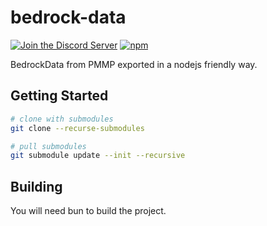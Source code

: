 # bedrock-data

[![Join the Discord Server](https://img.shields.io/discord/704967868885762108?color=%237289DA&label=Discord)](https://discord.gg/6w8JWhy)
[![npm](https://img.shields.io/npm/dt/@jsprismarine/bedrock-data)](https://www.npmjs.com/package/@jsprismarine/bedrock-data)

BedrockData from PMMP exported in a nodejs friendly way.

## Getting Started
```bash
# clone with submodules
git clone --recurse-submodules

# pull submodules
git submodule update --init --recursive
```

## Building

You will need bun to build the project.
